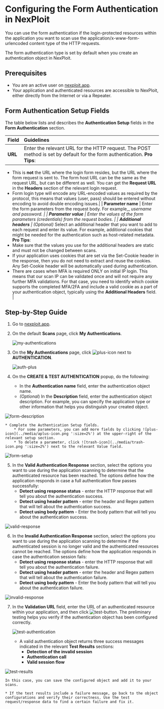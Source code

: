 # Configuring the Form Authentication in NexPloit
You can use the form authentication if the login-protected resources within the application you want to scan use the application/x-www-form-urlencoded content type of the HTTP requests. 

The form authentication type is set by default when you create an authentication object in NexPloit.  

## Prerequisites
*   You are an active user on [nexploit.app](https://nexploit.app/scans).
*   Your application and authenticated resources are accessible to NexPloit, either directly from the Internet or via a Repeater.

## Form Authentication Setup Fields 
The table below lists and describes the **Authentication Setup** fields in the **Form Authentication** section.

| **Field** | **Guidelines** |
| :-- | :-- |
| **URL** | Enter the relevant URL for the HTTP request. The POST method is set by default for the form authentication. **Pro Tips**:
*   This is **not** the URL where the login form resides, but the URL where the form request is sent to. The form host URL can be the same as the request URL, but can be different as well. You can get the **Request URL** in the **Headers** section of the relevant login request.
*   Form login type will encode any URL-encoded values as required by the protocol, this means that values (user, pass) should be entered without encoding to avoid double encoding issues.| 
| **Parameter name** | Enter the form parameters from the request body. For example,_ _username and password. |
| **Parameter value** | Enter the values of the form parameters (credentials) from the request bodies. |
| **Additional headers** | (Optional)_ Select an additional header that you want to add to each request and enter its value. For example, additional cookies that might be needed for the authentication such as host-related metadata. 
**Pro Tips**: 
*   Make sure that the values you use for the additional headers are static and must not be changed between scans. 
*   If your application uses cookies that are set via the Set-Cookie header in the response, then you do not need to extract and reuse the cookies. Any Set-Cookie header will be automatically used during authentication.  
*   There are cases when MFA is required  ONLY on initial IP login. This means that our scan IP can be validated once and will not require any further MFA validations. For that case, you need to identify which cookie supports the completed MFA/2FA and include a valid cookie as a part of your authentication object, typically using the **Additional Headers** field. |

## Step-by-Step Guide
1. Go to [nexploit.app](https://nexploit.app/scans).
2. On the default **Scans** page, click **My Authentications**.

    ![my-authentications](../media/my-authentications.png ':size=45%')

3. On the **My Authentications** page, click ![plus-icon](../media/plus-icon.png ':size=2%') next to **AUTHENTICATION**.

    ![auth-plus](../media/auth-plus.png ':size=45%')

4. On the **CREATE & TEST AUTHENTICATION** popup, do the following:
    *    In the **Authentication name** field, enter the authentication object name.
    *   _(Optional_) In the **Description** field, enter the authentication object description. For example, you can specify the application type or other information that helps you distinguish your created object.

  ![form-description](../media/form-name-description.png ':size=45%')

    * Complete the Authentication Setup fields.
        * For some parameters, you can add more fields by clicking ![plus-icon](../media/aplus-icon.png ':size=2%') at the upper-right of the relevant setup section. 
        * To delete a parameter, click ![trash-icon](../media/trash-icon.png ':size=2%') next to the relevant Value field.

   ![form-setup](../media/form-setup.png ':size=45%')

5. In the **Valid Authentication Response** section, select the options you want to use during the application scanning to determine that the authenticated resource has been reached. The options define how the application responds in case a full authentication flow passes successfully:
    *   **Detect using response status** - enter the HTTP response that will tell you about the authentication success.
    *   **Detect using header pattern** - enter the header and Regex pattern that will tell about the authentication success.
    *   **Detect using body pattern** - Enter the body pattern that will tell you about the authentication success.

  ![valid-response](../media/valid-response.png ':size=45%')

6. In the **Invalid Authentication Response** section, select the options you want to use during the application scanning to determine if the authenticated session is no longer valid and the authenticated resources cannot be reached. The options define how the application responds in case the authentication session fails:
    *   **Detect using response status** - enter the HTTP response that will tell you about the authentication failure.
    *   **Detect using header pattern** - enter the header and Regex pattern that will tell about the authentication failure.
    *   **Detect using body pattern** - Enter the body pattern that will tell you about the authentication failure. 

  ![invalid-response](../media/invalid-response.png ':size=45%') 

7. In the **Validation URL** field, enter the URL of an authenticated resource within your application, and then click  ![test-button](../media/test-button.png ':size=2%'). The preliminary testing helps you verify if the authentication object has been configured correctly.

    ![test-authentication](../media/test-authentication.png ':size=45%') 

    *   A valid authentication object returns three success messages indicated in the relevant  **Test Results** sections: 
        *   **Detection of the invalid session**
        *   **Authentication call**
        *   **Valid session flow**

  ![test-results](../media/test-results.png ':size=45%') 

    In this case, you can save the configured object and add it to your scans.

    * If the test results include a failure message, go back to the object configurations and verify their correctness. Use the test request/response data to find a certain failure and fix it.
